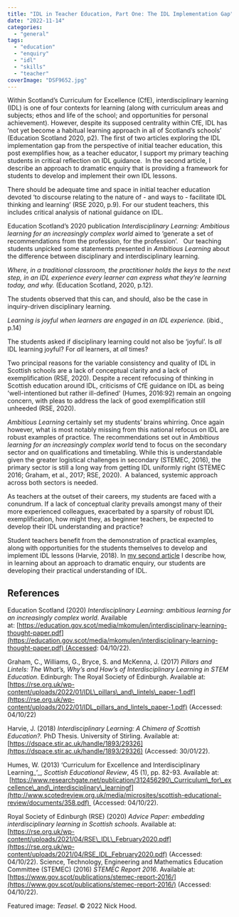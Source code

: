```yaml
---
title: "IDL in Teacher Education, Part One: The IDL Implementation Gap"
date: "2022-11-14"
categories: 
  - "general"
tags: 
  - "education"
  - "enquiry"
  - "idl"
  - "skills"
  - "teacher"
coverImage: "DSF9652.jpg"
---
```


Within Scotland’s Curriculum for Excellence (CfE), interdisciplinary learning (IDL) is one of four contexts for learning (along with curriculum areas and subjects; ethos and life of the school; and opportunities for personal achievement). However, despite its supposed centrality within CfE, IDL has ‘not yet become a habitual learning approach in all of Scotland’s schools’ (Education Scotland 2020, p2). The first of two articles exploring the IDL implementation gap from the perspective of initial teacher education, this post exemplifies how, as a teacher educator, I support my primary teaching students in critical reflection on IDL guidance.  In the second article, I describe an approach to dramatic enquiry that is providing a framework for students to develop and implement their own IDL lessons.

There should be adequate time and space in initial teacher education devoted ‘to discourse relating to the nature of - and ways to - facilitate IDL thinking and learning’ (RSE 2020, p.9). For our student teachers, this includes critical analysis of national guidance on IDL.

Education Scotland’s 2020 publication _Interdisciplinary Learning: Ambitious learning for an increasingly complex world_ aimed to ‘generate a set of recommendations from the profession, for the profession’.   Our teaching students unpicked some statements presented in _Ambitious Learning_ about the difference between disciplinary and interdisciplinary learning.

_Where, in a traditional classroom, the practitioner holds the keys to the next step, in an IDL experience every learner can express what they’re learning today, and why._ (Education Scotland, 2020, p.12).

The students observed that this can, and should, also be the case in inquiry-driven disciplinary learning.

_Learning is joyful when learners are engaged in an IDL experience._ (ibid., p.14)

The students asked if disciplinary learning could not also be ‘joyful’. Is _all_ IDL learning joyful? For _all_ learners, at _all_ times?

Two principal reasons for the variable consistency and quality of IDL in Scottish schools are a lack of conceptual clarity and a lack of exemplification (RSE, 2020). Despite a recent refocusing of thinking in Scottish education around IDL, criticisms of CfE guidance on IDL as being 'well-intentioned but rather ill-defined' (Humes, 2016:92) remain an ongoing concern, with pleas to address the lack of good exemplification still unheeded (RSE, 2020).

_Ambitious Learning_ certainly set my students’ brains whirring. Once again however, what is most notably missing from this national refocus on IDL are robust examples of practice. The recommendations set out in _Ambitious learning for an increasingly complex world_ tend to focus on the secondary sector and on qualifications and timetabling. While this is understandable given the greater logistical challenges in secondary (STEMEC, 2016), the primary sector is still a long way from getting IDL uniformly right (STEMEC 2016; Graham, et al., 2017; RSE, 2020).  A balanced, systemic approach across both sectors is needed.

As teachers at the outset of their careers, my students are faced with a conundrum. If a lack of conceptual clarity prevails amongst many of their more experienced colleagues, exacerbated by a sparsity of robust IDL exemplification, how might they, as beginner teachers, be expected to develop their IDL understanding and practice?

Student teachers benefit from the demonstration of practical examples, along with opportunities for the students themselves to develop and implement IDL lessons (Harvie, 2018). In [my second article](https://idlnetwork.org/2022/11/idl-in-teacher-education-part-two-planning-for-idl-through-dramatic-enquiry/) I describe how, in learning about an approach to dramatic enquiry, our students are developing their practical understanding of IDL.

## References

Education Scotland (2020) _Interdisciplinary Learning: ambitious learning for an increasingly complex world._ Available at: [https://education.gov.scot/media/mkomulen/interdisciplinary-learning-thought-paper.pdf](https://education.gov.scot/media/mkomulen/interdisciplinary-learning-thought-paper.pdf) (Accessed: 04/10/22). 

Graham, C., Williams, G., Bryce, S. and McKenna, J. (2017) _Pillars and Lintels: The What’s, Why’s and How’s of Interdisciplinary Learning in STEM Education_. Edinburgh: The Royal Society of Edinburgh. Available at: [https://rse.org.uk/wp-content/uploads/2022/01/IDL\_pillars\_and\_lintels\_paper-1.pdf](https://rse.org.uk/wp-content/uploads/2022/01/IDL_pillars_and_lintels_paper-1.pdf) (Accessed: 04/10/22)

Harvie, J. (2018) _Interdisciplinary Learning: A Chimera of Scottish Education?._ PhD Thesis. University of Stirling. Available at: [https://dspace.stir.ac.uk/handle/1893/29326](https://dspace.stir.ac.uk/handle/1893/29326) (Accessed: 30/01/22).

Humes, W. (2013) ‘Curriculum for Excellence and Interdisciplinary Learning_’_, _Scottish Educational Review_, 45 (1), pp. 82-93. Available at:  [https://www.researchgate.net/publication/312456290\_Curriculum\_for\_excellence\_and\_interdisciplinary\_learningf](http://www.scotedreview.org.uk/media/microsites/scottish-educational-review/documents/358.pdf)  (Accessed: 04/10/22). 

Royal Society of Edinburgh (RSE) (2020) _Advice Paper: embedding interdisciplinary learning in Scottish schools_. Available at: [https://rse.org.uk/wp-content/uploads/2021/04/RSE\_IDL\_February2020.pdf](https://rse.org.uk/wp-content/uploads/2021/04/RSE_IDL_February2020.pdf) (Accessed: 04/10/22). Science, Technology, Engineering and Mathematics Education Committee (STEMEC) (2016) _STEMEC Report 2016_. Available at: [https://www.gov.scot/publications/stemec-report-2016/](https://www.gov.scot/publications/stemec-report-2016/) (Accessed: 04/10/22).

Featured image: _Teasel_. © 2022 Nick Hood.
